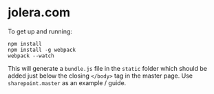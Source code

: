 # jolera.com

To get up and running:

    npm install
    npm install -g webpack
    webpack --watch

This will generate a `bundle.js` file in the `static` folder which should be added
just below the closing `</body>` tag in the master page. Use `sharepoint.master` as an example / guide.

